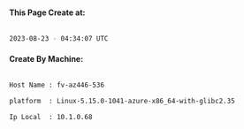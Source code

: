 
   
#### This Page Create at:

```bash

2023-08-23 - 04:34:07 UTC

```

#### Create By Machine:

```bash

Host Name : fv-az446-536

platform  : Linux-5.15.0-1041-azure-x86_64-with-glibc2.35

Ip Local  : 10.1.0.68

```

